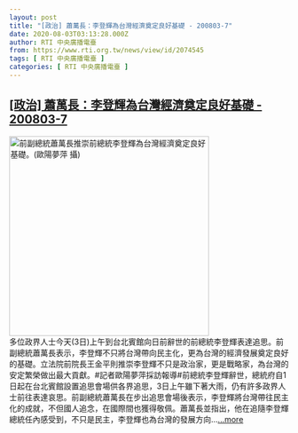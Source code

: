 ```yaml
---
layout: post
title: "[政治] 蕭萬長：李登輝為台灣經濟奠定良好基礎 - 200803-7"
date: 2020-08-03T03:13:28.000Z
author: RTI 中央廣播電臺
from: https://www.rti.org.tw/news/view/id/2074545
tags: [ RTI 中央廣播電臺 ]
categories: [ RTI 中央廣播電臺 ]
---
```

<!--1596424408000-->
[[政治] 蕭萬長：李登輝為台灣經濟奠定良好基礎 - 200803-7](https://www.rti.org.tw/news/view/id/2074545)
------

<div>
<img src="https://static.rti.org.tw/assets/thumbnails/2020/08/03/f8ab824928e932313de18db97773d0ca.jpg" width="360" alt="前副總統蕭萬長推崇前總統李登輝為台灣經濟奠定良好基礎。(歐陽夢萍 攝)" title="前副總統蕭萬長推崇前總統李登輝為台灣經濟奠定良好基礎。(歐陽夢萍 攝)"><br>多位政界人士今天(3日)上午到台北賓館向日前辭世的前總統李登輝表達追思。前副總統蕭萬長表示，李登輝不只將台灣帶向民主化，更為台灣的經濟發展奠定良好的基礎。立法院前院長王金平則推崇李登輝不只是政治家，更是戰略家，為台灣的安定繁榮做出最大貢獻。#記者歐陽夢萍採訪報導#前總統李登輝辭世，總統府自1日起在台北賓館設置追思會場供各界追思，3日上午雖下著大雨，仍有許多政界人士前往表達哀思。前副總統蕭萬長在步出追思會場後表示，李登輝將台灣帶往民主化的成就，不但國人追念，在國際間也獲得敬佩。蕭萬長並指出，他在追隨李登輝總統任內感受到，不只是民主，李登輝也為台灣的發展方向...<a target="_blank" href="https://www.rti.org.tw/news/view/id/2074545">...more</a>
</div>
